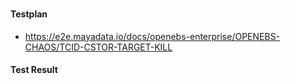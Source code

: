 ### 

#### Testplan

- https://e2e.mayadata.io/docs/openebs-enterprise/OPENEBS-CHAOS/TCID-CSTOR-TARGET-KILL


#### Test Result
